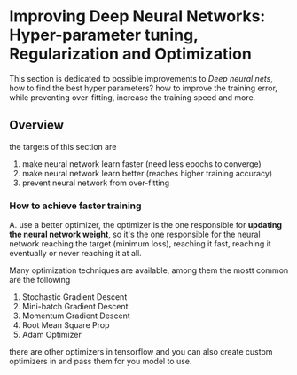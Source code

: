 # Improving Deep Neural Networks: Hyper-parameter tuning, Regularization and Optimization
This section is dedicated to possible improvements to *Deep neural nets*, how to find the best hyper parameters? how to improve the training error, while preventing over-fitting, increase the training speed and more.    

## Overview
the targets of this section are
1. make neural network learn faster (need less epochs to converge)
2. make neural network learn better (reaches higher training accuracy)
3. prevent neural network from over-fitting

### How to achieve faster training
A. use a better optimizer, the optimizer is the one responsible for **updating the neural network weight**, so it's the one responsible for the neural network reaching the target (minimum loss), reaching it fast, reaching it eventually or never reaching it at all.

Many optimization techniques are available, among them the mostt common are the following

1. Stochastic Gradient Descent
2. Mini-batch Gradient Descent.
3. Momentum Gradient Descent
4. Root Mean Square Prop
5. Adam Optimizer

there are other optimizers in tensorflow and you can also create custom optimizers in and pass them for you model to use.

<!-- 
### How to improve the network accuracy


### How to prevent Over-fitting 
1. Regularization parameters
2. Normalization
3. Early stopping
4. Dropout layers
5. Maxout networks

it's also worth mentioning that the following techniques also have a regularization effect.

 ### content
 1. Hyper parameter tuning
 2. Regularization
 3. Optimizers
 
  -->